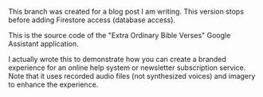 This branch was created for a blog post I am writing. This version stops before
adding Firestore access (database access).

This is the source code of the "Extra Ordinary Bible Verses" Google Assistant
application.

I actually wrote this to demonstrate how you can create a branded experience
for an online help system or newsletter subscription service. Note that it
uses recorded audio files (not synthesized voices) and imagery to enhance
the experience.
